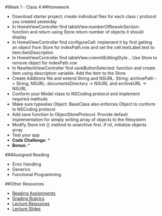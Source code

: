 #Week 1 - Class 4
##Homework
* Download starter project; create individual files for each class / protocol you created yesterday
* In HomeViewController find tableView:numberOfRowsInSection: function and return using Store return number of objects it should display
* In HomeViewController find configureCell: implement it by first getting an object from Store for indexPath.row and set the cell.textLabel.text to item.itemDescription
* In HomeViewController find tableView:commitEditingStyle… Use Store to remove object for indexPath.row
* In NewItemViewController find saveButtonSelected: function and create item using description variable. Add the item to the Store
* Create Additions file and extend String and NSURL. String: archivePath -> String; NSURL: documentsDirectory -> NSURL and archiveURL -> NSURL
* Conform your Model class to NSCoding protocol and implement required methods
* Make sure typealias Object: BaseClass also enforces Object to conform to NSCoding protocol
* Add save function to ObjectStoreProtocol. Provide default implementation for simply writing array of objects to the filesystem
* Modify Store init {} method to unarchive first. If nil, initialize objects array
* Test your app 
* **Code Challenge:**
  *
* **Bonus:**
  *

###Assigned Reading
* Error Handling
* Generics
* Functional Programming

##Other Resources
* [Reading Assignments](../../Resources/ra-grading-standard/)
* [Grading Rubrics](../../Resources/)
* [Lecture Resources](lecture/)
* [Lecture Slides](https://www.icloud.com/keynote/000oQ9xkzTd6LrA8k3BoVe-_w#Week1_Day4)